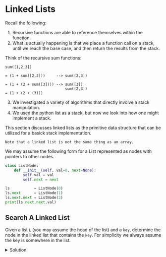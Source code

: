 # Linked Lists

Recall the following:

1. Recursive functions are able to reference themselves within the function.
2. What is actually happening is that we place a function call on a stack, 
until we reach the base case, and then return the results from the stack. 

Think of the recursive sum functions:

```
sum([1,2,3])

= (1 + sum([2,3]))     --> sum([2,3])

= (1 + (2 + sum([3]))) --> sum([3])
                           sum([2,3])
= (1 + (2 + (3)))
```

3. We investigated a variety of algorithms that directly involve a stack 
manipulation. 
4. We used the python list as a stack, but now we look into how one might 
implement a stack. 

This section discusses linked lists as the primitive data structure that 
can be utilized for a basick stack implementation. 

`Note that a linked list is not the same thing as an array.`

We may assume the following form for a List represented as nodes with pointers 
to other nodes.

```python
class ListNode:
    def __init__(self, val=0, next=None):
        self.val = val
        self.next = next

ls           = ListNode(0)
ls.next      = ListNode(1)
ls.next.next = ListNode(2)
print(ls.next.next.val)
```

## Search A Linked List

Given a list `L` (you may assume the head of the list) and a `key`, determine the node in the linked list that contains the `key`. For simplicity we always 
assume the key is somewhere in the list.

<details>
<summary>Solution</summary>

<pre><code class="language-python">
def search_list(L: ListNode, key: int) -> ListNode:
    while L and L.val != key:
        L = L.next
    return L

ls = ListNode(0)
ls.next = ListNode(1)
ls.next.next = ListNode(2)
found = search_list(ls, 2)
print(found.val)
</code></pre>
</details>

   

